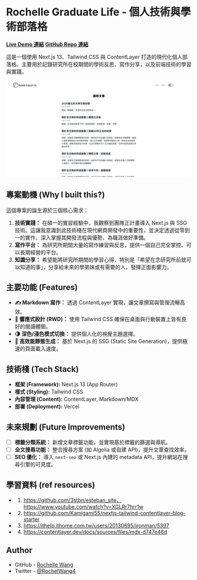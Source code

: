 # Rochelle Graduate Life - 個人技術與學術部落格

[**Live Demo 連結**](https://ntnu-blog.vercel.app/)
[**GitHub Repo 連結**](https://github.com/rochelwang1205/ntnu_blog)

這是一個使用 Next.js 13、Tailwind CSS 與 ContentLayer 打造的現代化個人部落格。主要用於記錄研究所在校期間的學術反思、寫作分享，以及前端技術的學習與實踐。

![專案截圖](./public/images/screenshot.png)

## 專案動機 (Why I built this?)

這個專案的誕生源於三個核心需求：
1.  **技術實踐：** 在碩一的實習經驗中，我觀察到團隊正計畫導入 Next.js 與 SSG 技術。這讓我意識到此技術棧在現代網頁開發中的重要性，並決定透過從零到一的實作，深入掌握其開發流程與優勢，為職涯做好準備。
2.  **寫作平台：** 為研究所期間大量的寫作練習與反思，提供一個自己完全掌控、可以長期經營的平台。
3.  **知識分享：** 希望能將研究所期間的學習心得，特別是「希望在念研究所前就可以知道的事」，分享給未來的學弟妹或有需要的人，發揮正面影響力。

## 主要功能 (Features)

* **✍️ Markdown 寫作：** 透過 ContentLayer 實現，讓文章撰寫與管理流暢高效。
* **🎨 響應式設計 (RWD)：** 使用 Tailwind CSS 確保在桌面與行動裝置上皆有良好的閱讀體驗。
* **🌗 深色/淺色模式切換：** 提供個人化的視覺主題選擇。
* **🚀 高效能靜態生成：** 基於 Next.js 的 SSG (Static Site Generation)，提供極速的頁面載入速度。

## 技術棧 (Tech Stack)

* **框架 (Framework):** Next.js 13 (App Router)
* **樣式 (Styling):** Tailwind CSS
* **內容管理 (Content):** ContentLayer, Markdown/MDX
* **部署 (Deployment):** Vercel

## 未來規劃 (Future Improvements)

* [ ] **標籤分類系統：** 新增文章標籤功能，並實現基於標籤的篩選與導航。
* [ ] **全文搜尋功能：** 整合搜尋方案 (如 Algolia 或自建 API)，提升文章查找效率。
* [ ] **SEO 優化：** 導入 `next-seo` 或 Next.js 內建的 metadata API，提升網站在搜尋引擎的可見度。

## 學習資料 (ref resources)
- 1. https://github.com/3stbn/esteban_site、https://www.youtube.com/watch?v=XGLRr7hrr1w
- 2. https://github.com/Kamigami55/nextjs-tailwind-contentlayer-blog-starter
- 3. https://ithelp.ithome.com.tw/users/20130695/ironman/5397
- 4. https://contentlayer.dev/docs/sources/files/mdx-d747e46d
## Author

- GitHub - [Rochelle Wang](https://github.com/rochelwang1205)
- Twitter - [@RochelWang4](https://twitter.com/RochelWang4)
